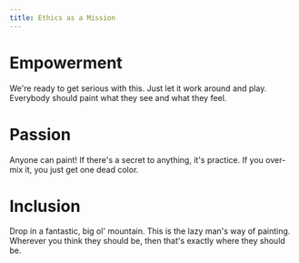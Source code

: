 ```yaml
---
title: Ethics as a Mission
---
```


# Empowerment

We're ready to get serious with this. Just let it work around and play. Everybody should paint what they see and what they feel.

# Passion

Anyone can paint! If there's a secret to anything, it's practice. If you over-mix it, you just get one dead color.

# Inclusion

Drop in a fantastic, big ol' mountain. This is the lazy man's way of painting. Wherever you think they should be, then that's exactly where they should be.
